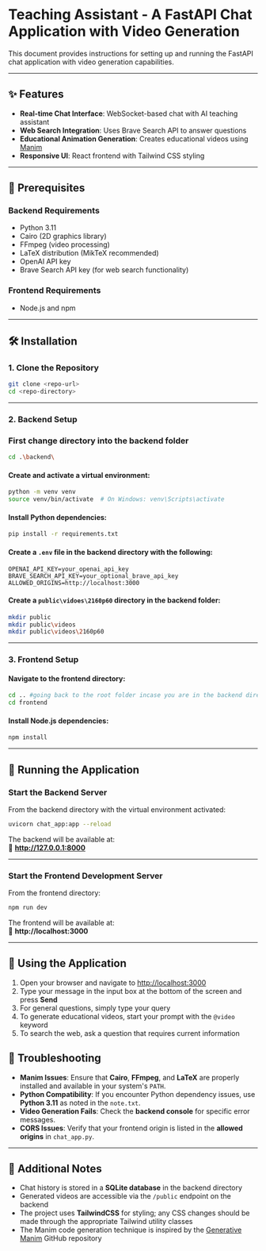 # Teaching Assistant - A FastAPI Chat Application with Video Generation

This document provides instructions for setting up and running the FastAPI chat application with video generation capabilities.

---

## ✨ Features

- **Real-time Chat Interface**: WebSocket-based chat with AI teaching assistant  
- **Web Search Integration**: Uses Brave Search API to answer questions  
- **Educational Animation Generation**: Creates educational videos using [Manim](https://www.manim.community/)  
- **Responsive UI**: React frontend with Tailwind CSS styling  

---

## 🔧 Prerequisites

### Backend Requirements
- Python 3.11 
- Cairo (2D graphics library)  
- FFmpeg (video processing)  
- LaTeX distribution (MikTeX recommended)  
- OpenAI API key  
- Brave Search API key (for web search functionality)  

### Frontend Requirements
- Node.js and npm  

---

## 🛠️ Installation

### 1. Clone the Repository

```bash
git clone <repo-url>
cd <repo-directory>
```

---

### 2. Backend Setup

### First change directory into the backend folder
```bash
cd .\backend\
```
#### Create and activate a virtual environment:

```bash
python -m venv venv
source venv/bin/activate  # On Windows: venv\Scripts\activate
```

#### Install Python dependencies:

```bash
pip install -r requirements.txt
```

#### Create a `.env` file in the backend directory with the following:

```env
OPENAI_API_KEY=your_openai_api_key
BRAVE_SEARCH_API_KEY=your_optional_brave_api_key
ALLOWED_ORIGINS=http://localhost:3000
```

#### Create a `public\vidoes\2160p60` directory in the backend folder:

```bash
mkdir public
mkdir public\videos
mkdir public\videos\2160p60
```

---

### 3. Frontend Setup

#### Navigate to the frontend directory:

```bash
cd .. #going back to the root folder incase you are in the backend directory
cd frontend
```

#### Install Node.js dependencies:

```bash
npm install
```

---

## 🚀 Running the Application

### Start the Backend Server

From the backend directory with the virtual environment activated:

```bash
uvicorn chat_app:app --reload
```

The backend will be available at:  
📍 **http://127.0.0.1:8000**

---

### Start the Frontend Development Server

From the frontend directory:

```bash
npm run dev
```

The frontend will be available at:  
📍 **http://localhost:3000**

---

## 💬 Using the Application

1. Open your browser and navigate to [http://localhost:3000](http://localhost:3000)  
2. Type your message in the input box at the bottom of the screen and press **Send**  
3. For general questions, simply type your query  
4. To generate educational videos, start your prompt with the `@video` keyword  
5. To search the web, ask a question that requires current information  


## 🧩 Troubleshooting

- **Manim Issues**: Ensure that **Cairo**, **FFmpeg**, and **LaTeX** are properly installed and available in your system's `PATH`.  
- **Python Compatibility**: If you encounter Python dependency issues, use **Python 3.11** as noted in the `note.txt`.  
- **Video Generation Fails**: Check the **backend console** for specific error messages.  
- **CORS Issues**: Verify that your frontend origin is listed in the **allowed origins** in `chat_app.py`.  

---

## 📌 Additional Notes

- Chat history is stored in a **SQLite database** in the backend directory  
- Generated videos are accessible via the `/public` endpoint on the backend  
- The project uses **TailwindCSS** for styling; any CSS changes should be made through the appropriate Tailwind utility classes  
- The Manim code generation technique is inspired by the [Generative Manim](https://github.com/marcelo-earth/generative-manim/tree/main/api) GitHub repository 